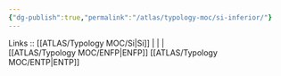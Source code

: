 ```yaml
---
{"dg-publish":true,"permalink":"/atlas/typology-moc/si-inferior/"}
---
```


Links :: [[ATLAS/Typology MOC/Si\|Si]] |  |  |  
[[ATLAS/Typology MOC/ENFP\|ENFP]]
[[ATLAS/Typology MOC/ENTP\|ENTP]]
